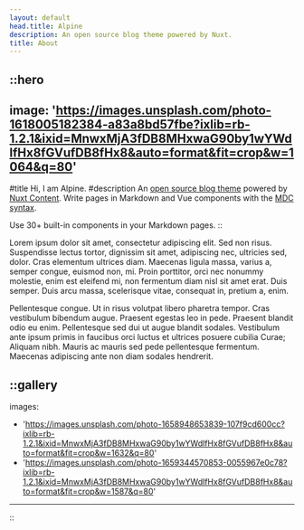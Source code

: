 ```yaml
---
layout: default
head.title: Alpine
description: An open source blog theme powered by Nuxt.
title: About
---
```


::hero
---
image: 'https://images.unsplash.com/photo-1618005182384-a83a8bd57fbe?ixlib=rb-1.2.1&ixid=MnwxMjA3fDB8MHxwaG90by1wYWdlfHx8fGVufDB8fHx8&auto=format&fit=crop&w=1064&q=80'
---
#title
Hi, I am Alpine.
#description
An [open source blog theme](https://github.com/nuxt-themes/alpine) powered by [Nuxt Content](https://content.nuxtjs.org). Write pages in Markdown and Vue components with the [MDC syntax](https://content.nuxtjs.org/guide/writing/mdc).

Use 30+ built-in components in your Markdown pages.
::

Lorem ipsum dolor sit amet, consectetur adipiscing elit. Sed non risus. Suspendisse lectus tortor, dignissim sit amet, adipiscing nec, ultricies sed, dolor. Cras elementum ultrices diam. Maecenas ligula massa, varius a, semper congue, euismod non, mi. Proin porttitor, orci nec nonummy molestie, enim est eleifend mi, non fermentum diam nisl sit amet erat. Duis semper. Duis arcu massa, scelerisque vitae, consequat in, pretium a, enim.  

Pellentesque congue. Ut in risus volutpat libero pharetra tempor. Cras vestibulum bibendum augue. Praesent egestas leo in pede. Praesent blandit odio eu enim. Pellentesque sed dui ut augue blandit sodales. Vestibulum ante ipsum primis in faucibus orci luctus et ultrices posuere cubilia Curae; Aliquam nibh. Mauris ac mauris sed pede pellentesque fermentum. Maecenas adipiscing ante non diam sodales hendrerit.

::gallery
---
images:
 - 'https://images.unsplash.com/photo-1658948653839-107f9cd600cc?ixlib=rb-1.2.1&ixid=MnwxMjA3fDB8MHxwaG90by1wYWdlfHx8fGVufDB8fHx8&auto=format&fit=crop&w=1632&q=80'
 - 'https://images.unsplash.com/photo-1659344570853-0055967e0c78?ixlib=rb-1.2.1&ixid=MnwxMjA3fDB8MHxwaG90by1wYWdlfHx8fGVufDB8fHx8&auto=format&fit=crop&w=1587&q=80'
---
::
